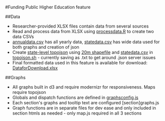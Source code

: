 #Funding Public Higher Education feature

##Data
* Researcher-provided XLSX files contain data from several sources
* Read and process data from XLSX using [processdata.R](scripts/processdata.R) to create two data CSVs
 * [annualdata.csv](data/annualdata.csv) has all yearly data, [statedata.csv](data/statedata.csv) has wide data used for both graphs and creation of json
* Create [state-level topojson](data/states.txt) using [20m shapefile](https://www.census.gov/geo/maps-data/data/cbf/cbf_state.html) and [statedata.csv](data/statedata.csv) in [topojson.sh](scripts/topojson.sh) - currently saving as .txt to get around .json server issues
* Final formatted data used in this feature is available for download: [DataforDownload.xlsx](data/DataforDownload.xlsx)

##Graphs
* All graphs built in d3 and require modernizr for responsiveness. Maps require topojson
* Globals and dispatch functions are defined in [graphsconfig.js](js/graphsconfig.js)
* Each section's graphs and tooltip text are configured [section]graphs.js
* Graph functions are in separate files for dev ease and only included in section htmls as needed - only map.js required in all 3 sections